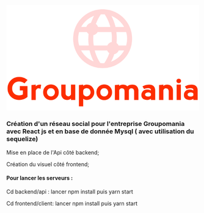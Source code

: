 

<img src="https://github.com/git504/groupomania/blob/main/public/Openclassrooms/images/icon-left-font.png?raw=true">

<h3>Création d'un réseau social pour l'entreprise Groupomania avec React js et en base de donnée Mysql ( avec utilisation du sequelize)</h3>

Mise en place de l'Api côté backend;

Création du visuel côté frontend;


<h4>Pour lancer les serveurs :</h4>

Cd backend/api : lancer npm install
puis yarn start

Cd frontend/client: lancer npm install
puis yarn start

